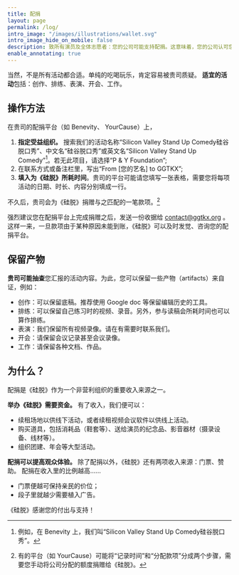 ```yaml
---
title: 配捐
layout: page
permalink: /log/
intro_image: "/images/illustrations/wallet.svg"
intro_image_hide_on_mobile: false
description: 致所有演员及全体志愿者：您的公司可能支持配捐。这意味着，您的公司认可您用在《硅脱》上的时间，并可按比例给《硅脱》捐钱（通常高达 $15/hr）。
enable_annotating: true
---
```


当然，不是所有活动都合适。单纯的吃喝玩乐，肯定容易被贵司质疑。
**适宜的活动**包括：创作、排练、表演、开会、工作。

## 操作方法

在贵司的配捐平台（如 Benevity、 YourCause）上，
1. **指定受益组织。** 搜索我们的活动名称“Silicon Valley Stand Up Comedy硅谷脱口秀”、中文名“硅谷脱口秀”或英文名“Silicon Valley Stand Up Comedy”[^1]。若无此项目，请选择“P & Y Foundation”;
2. 在联系方式或备注栏里，写出“From [您的艺名] to GGTKX”;
3. **填入为《硅脱》所耗时间**。贵司的平台可能请您填写一张表格，需要您将每项活动的日期、时长、内容分别填成一行。

[^1]: 例如，在 Benevity 上，我们叫“Silicon Valley Stand Up Comedy硅谷脱口秀”。

不久后，贵司会为《硅脱》捐赠与之匹配的一笔款项。[^2]

[^2]: 有的平台（如 YourCause）可能将“记录时间”和“分配款项”分成两个步骤，需要您手动将公司分配的额度捐赠给《硅脱》。

强烈建议您在配捐平台上完成捐赠之后，发送一份收据给 contact@ggtkx.org 。这样一来，一旦款项由于某种原因未能到账，《硅脱》可以及时发觉、咨询您的配捐平台。

## 保留产物

**贵司可能抽查**您汇报的活动内容。为此，您可以保留一些产物（artifacts）来自证，例如：
- 创作：可以保留底稿。推荐使用 Google doc 等保留编辑历史的工具。
- 排练：可以保留自己练习时的视频、录音。另外，参与读稿会所耗时间也可以算作排练。
- 表演：我们保留所有视频录像。请在有需要时联系我们。
- 开会：请保留会议记录甚至会议录像。
- 工作：请保留各种文档、作品。

## 为什么？

配捐是《硅脱》作为一个非营利组织的重要收入来源之一。

**举办《硅脱》需要资金。** 有了收入，我们便可以：
- 续租场地以供线下活动，或者续租视频会议软件以供线上活动。
- 购买道具，包括消耗品（鞋套等）、送给演员的纪念品、影音器材（摄录设备、线材等）。
- 组织团建、年会等大型活动。

**配捐可以提高观众体验。** 除了配捐以外，《硅脱》还有两项收入来源：门票、赞助。
配捐在收入里的比例越高……
- 门票便越可保持亲民的价位；
- 段子里就越少需要植入广告。

《硅脱》感谢您的付出与支持！
